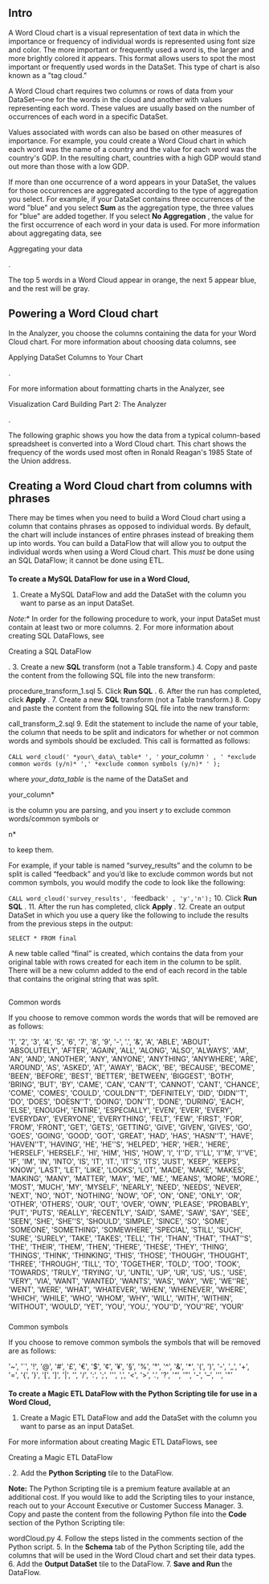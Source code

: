 

Intro
-------

A Word Cloud chart is a visual representation of text data in which the importance or frequency of individual words is represented using font size and color. The more important or frequently used a word is, the larger and more brightly colored it appears. This format allows users to spot the most important or frequently used words in the DataSet. This type of chart is also known as a "tag cloud."


 A Word Cloud chart requires two columns or rows of data from your DataSet—one for the words in the cloud and another with values representing each word. These values are usually based on the number of occurrences of each word in a specific DataSet.


 Values associated with words can also be based on other measures of importance. For example, you could create a Word Cloud chart in which each word was the name of a country and the value for each word was the country's GDP. In the resulting chart, countries with a high GDP would stand out more than those with a low GDP.


 If more than one occurrence of a word appears in your DataSet, the values for those occurrences are aggregated according to the type of aggregation you select. For example, if your DataSet contains three occurrences of the word "blue" and you select
 **Sum**
 as the aggregation type, the three values for "blue" are added together. If you select
 **No Aggregation**
 , the value for the first occurrence of each word in your data is used. For more information about aggregating data, see

Aggregating your data

.


 The top 5 words in a Word Cloud appear in orange, the next 5 appear blue, and the rest will be gray.


 Powering a Word Cloud chart
-----------------------------

In the Analyzer, you choose the columns containing the data for your Word Cloud chart. For more information about choosing data columns, see

Applying DataSet Columns to Your Chart

.


 For more information about formatting charts in the Analyzer, see

Visualization Card Building Part 2: The Analyzer

.


 The following graphic shows you how the data from a typical column-based spreadsheet is converted into a Word Cloud chart. This chart shows the frequency of the words used most often in Ronald Reagan's 1985 State of the Union address.

Creating a Word Cloud chart from columns with phrases
-------------------------------------------------------

There may be times when you need to build a Word Cloud chart using a column that contains phrases as opposed to individual words. By default, the chart will include instances of entire phrases instead of breaking them up into words. You can build a DataFlow that will allow you to output the individual words when using a Word Cloud chart. This
 *must*
 be done using an SQL DataFlow; it cannot be done using ETL.


####
**To create a MySQL DataFlow for use in a Word Cloud,**


1. Create a MySQL DataFlow and add the DataSet with the column you want to parse as an input DataSet.

*Note:**
 In order for the following procedure to work, your input DataSet must contain at least two or more columns.
2. For more information about creating SQL DataFlows, see

Creating a SQL DataFlow

.
3. Create a new
 **SQL**
 transform (not a Table transform.)
4. Copy and paste the content from the following SQL file into the new transform:

procedure\_transform\_1.sql
5. Click
 **Run SQL**
 .
6. After the run has completed, click
 **Apply**
 .
7. Create a new
 **SQL**
 transform (not a Table transform.)
8. Copy and paste the content from the following SQL file into the new transform:

call\_transform\_2.sql
9. Edit the statement to include the name of your table, the column that needs to be split and indicators for whether or not common words and symbols should be excluded. This call is formatted as follows:


`CALL word_cloud('
 *your\_data\_table*
 ', '`
 *your\_column*
 `' , '
 *exclude common words (y/n)*
 ','
 *exclude common symbols (y/n)*
 ' );`


 where
 *your\_data\_table*
 is the name of the DataSet and

your\_column*

is the column you are parsing, and you insert
 *y*
 to exclude common words/common symbols or

n*

to keep them.


 For example, if your table is named “survey\_results” and the column to be split is called “feedback” and you’d like to exclude common words but not common symbols, you would modify the code to look like the following:


`CALL word_cloud('survey_results', '`feedback`' , 'y','n');`
10. Click
 **Run SQL**
 .
11. After the run has completed, click
 **Apply**
 .
12. Create an output DataSet in which you use a query like the following to include the results from the previous steps in the output:


`SELECT * FROM final`

A new table called “final” is created, which contains the data from your original table with rows created for each item in the column to be split. There will be a new column added to the end of each record in the table that contains the original string that was split.

##
 Common words

If you choose to remove common words the words that will be removed are as follows:

'1', '2', '3', '4', '5', '6', '7', '8', '9', '-', '.', '&', 'A', 'ABLE', 'ABOUT', 'ABSOLUTELY', 'AFTER', 'AGAIN', 'ALL', 'ALONG', 'ALSO', 'ALWAYS', 'AM', 'AN', 'AND', 'ANOTHER', 'ANY', 'ANYONE', 'ANYTHING', 'ANYWHERE', 'ARE', 'AROUND', 'AS', 'ASKED', 'AT', 'AWAY', 'BACK', 'BE', 'BECAUSE', 'BECOME', 'BEEN', 'BEFORE', 'BEST', 'BETTER', 'BETWEEN', 'BIGGEST', 'BOTH', 'BRING', 'BUT', 'BY', 'CAME', 'CAN', 'CAN''T', 'CANNOT', 'CANT', 'CHANCE', 'COME', 'COMES', 'COULD', 'COULDN''T', 'DEFINITELY', 'DID', 'DIDN''T', 'DO', 'DOES', 'DOESN''T', 'DOING', 'DON''T', 'DONE', 'DURING', 'EACH', 'ELSE', 'ENOUGH', 'ENTIRE', 'ESPECIALLY', 'EVEN', 'EVER', 'EVERY', 'EVERYDAY', 'EVERYONE', 'EVERYTHING', 'FELT', 'FEW', 'FIRST', 'FOR', 'FROM', 'FRONT', 'GET', 'GETS', 'GETTING', 'GIVE', 'GIVEN', 'GIVES', 'GO', 'GOES', 'GOING', 'GOOD', 'GOT', 'GREAT', 'HAD', 'HAS', 'HASN''T', 'HAVE', 'HAVEN''T', 'HAVING', 'HE', 'HE''S', 'HELPED', 'HER', 'HER.', 'HERE', 'HERSELF', 'HERSELF.', 'HI', 'HIM', 'HIS', 'HOW', 'I', 'I''D', 'I''LL', 'I''M', 'I''VE', 'IF', 'IM', 'IN', 'INTO', 'IS', 'IT', 'IT.', 'IT''S', 'ITS', 'JUST', 'KEEP', 'KEEPS', 'KNOW', 'LAST', 'LET', 'LIKE', 'LOOKS', 'LOT', 'MADE', 'MAKE', 'MAKES', 'MAKING', 'MANY', 'MATTER', 'MAY', 'ME', 'ME.', 'MEANS', 'MORE', 'MORE.', 'MOST', 'MUCH', 'MY', 'MYSELF', 'NEARLY', 'NEED', 'NEEDS', 'NEVER', 'NEXT', 'NO', 'NOT', 'NOTHING', 'NOW', 'OF', 'ON', 'ONE', 'ONLY', 'OR', 'OTHER', 'OTHERS', 'OUR', 'OUT', 'OVER', 'OWN', 'PLEASE', 'PROBABLY', 'PUT', 'PUTS', 'REALLY', 'RECENTLY', 'SAID', 'SAME', 'SAW', 'SAY', 'SEE', 'SEEN', 'SHE', 'SHE''S', 'SHOULD', 'SIMPLE', 'SINCE', 'SO', 'SOME', 'SOMEONE', 'SOMETHING', 'SOMEWHERE', 'SPECIAL', 'STILL', 'SUCH', 'SURE', 'SURELY', 'TAKE', 'TAKES', 'TELL', 'TH', 'THAN', 'THAT', 'THAT''S', 'THE', 'THEIR', 'THEM', 'THEN', 'THERE', 'THESE', 'THEY', 'THING', 'THINGS', 'THINK', 'THINKING', 'THIS', 'THOSE', 'THOUGH', 'THOUGHT', 'THREE', 'THROUGH', 'TILL', 'TO', 'TOGETHER', 'TOLD', 'TOO', 'TOOK', 'TOWARDS', 'TRULY', 'TRYING', 'U', 'UNTIL', 'UP', 'UR', 'US', 'US.', 'USE', 'VERY', 'VIA', 'WANT', 'WANTED', 'WANTS', 'WAS', 'WAY', 'WE', 'WE''RE', 'WENT', 'WERE', 'WHAT', 'WHATEVER', 'WHEN', 'WHENEVER', 'WHERE', 'WHICH', 'WHILE', 'WHO', 'WHOM', 'WHY', 'WILL', 'WITH', 'WITHIN', 'WITHOUT', 'WOULD', 'YET', 'YOU', 'YOU.', 'YOU''D', 'YOU''RE', 'YOUR'


###
 Common symbols

If you choose to remove common symbols the symbols that will be removed are as follows:

'~', '`', '!', '@', '#', '£', '€', '$', '¢', '¥', '§', '%', '°', '^', '&', '\*', '(', ')', '-', '\_', '+', '=', '{', '}', '[', ']', '|', '\', '/', ':', ';', ''', ',', '<', '>', '.', '?', '“', '”', '-', '–', '’', '"'


####
**To create a Magic ETL DataFlow with the Python Scripting tile for use in a Word Cloud,**


1. Create a Magic ETL DataFlow and add the DataSet with the column you want to parse as an input DataSet.


 For more information about creating Magic ETL DataFlows, see

Creating a Magic ETL DataFlow

.
2. Add the
 **Python Scripting**
 tile to the DataFlow.


**Note:**
 The Python Scripting tile is a premium feature available at an additional cost. If you would like to add the Scripting tiles to your instance, reach out to your Account Executive or Customer Success Manager.
3. Copy and paste the content from the following Python file into the
 **Code**
 section of the Python Scripting tile:

wordCloud.py
4. Follow the steps listed in the comments section of the Python script.
5. In the
 **Schema**
 tab of the Python Scripting tile, add the columns that will be used in the Word Cloud chart and set their data types.
6. Add the
 **Output DataSet**
 tile to the DataFlow.
7. **Save and Run**
 the DataFlow.


